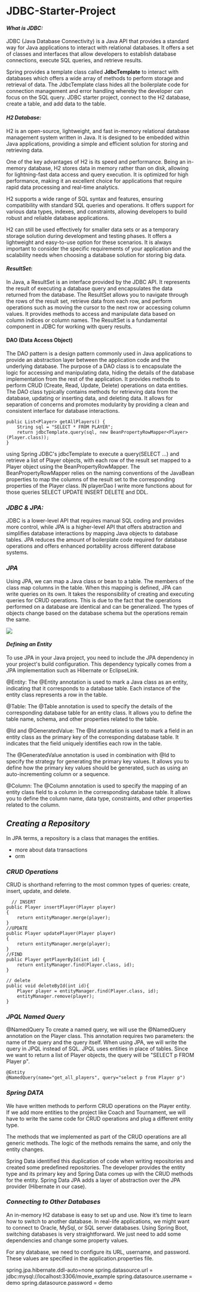 # JDBC-Starter-Project

#### **_What is JDBC:_**

JDBC (Java Database Connectivity) is a Java API that provides a standard way for Java applications to interact with
relational databases. It offers a set of classes and interfaces that allow developers to establish database connections,
execute SQL queries, and retrieve results.

Spring provides a template class called **JdbcTemplate** to interact with databases which offers a wide array of methods
to
perform storage and retrieval of data. The JdbcTemplate class hides all the boilerplate code for connection management
and error handling whereby the developer can focus on the SQL query.
JDBC starter project, connect to the H2 database, create a table, and add data to the table.

#### **_H2 Database:_**

H2 is an open-source, lightweight, and fast in-memory relational database management system written in Java. It is
designed to be embedded within Java applications, providing a simple and efficient solution for storing and retrieving
data.

One of the key advantages of H2 is its speed and performance. Being an in-memory database, H2 stores data in memory
rather than on disk, allowing for lightning-fast data access and query execution. It is optimized for high performance,
making it an excellent choice for applications that require rapid data processing and real-time analytics.

H2 supports a wide range of SQL syntax and features, ensuring compatibility with standard SQL queries and operations. It
offers support for various data types, indexes, and constraints, allowing developers to build robust and reliable
database applications.

H2 can still be used effectively for smaller data sets or as a temporary storage solution during development and testing
phases. It offers a lightweight and easy-to-use option for these scenarios. It is always important to consider the
specific requirements of your application and the scalability needs when choosing a database solution for storing big
data.

#### **_ResultSet_**:

In Java, a ResultSet is an interface provided by the JDBC API. It represents the result of executing a
database query and encapsulates the data returned from the database. The ResultSet allows you to navigate through the
rows of the result set, retrieve data from each row, and perform operations such as moving the cursor to the next row or
accessing column values. It provides methods to access and manipulate data based on column indices or column names. The
ResultSet is a fundamental component in JDBC for working with query results.

#### **DAO** (Data Access Object)

The DAO pattern is a design pattern commonly used in Java applications to provide an
abstraction layer between the application code and the underlying database. The purpose of a DAO class is to encapsulate
the logic for accessing and manipulating data, hiding the details of the database implementation from the rest of the
application. It provides methods to perform CRUD (Create, Read, Update, Delete) operations on data entities. The DAO
class typically contains methods for retrieving data from the database, updating or inserting data, and deleting data.
It allows for separation of concerns and promotes modularity by providing a clean and consistent interface for database
interactions.

    public List<Player> getAllPlayers() {
        String sql = "SELECT * FROM PLAYER";
        return jdbcTemplate.query(sql, new BeanPropertyRowMapper<Player> (Player.class));
    }

using Spring JDBC's jdbcTemplate to execute a query(SELECT ...) and retrieve a list of Player objects, with each row of
the
result
set mapped to a Player object using the BeanPropertyRowMapper. The BeanPropertyRowMapper relies on the naming
conventions of the JavaBean properties to map the columns of the result set to the corresponding properties of the
Player class. IN playerDao I write more functions about for those queries SELECT UPDATE INSERT DELETE and DDL.

### **_JDBC & JPA:_**

JDBC is a lower-level API that requires manual SQL coding and provides more control, while JPA is a higher-level API
that offers abstraction and simplifies database interactions by mapping Java objects to database tables. JPA reduces the
amount of boilerplate code required for database operations and offers enhanced portability across different database
systems.

### **_JPA_**

Using JPA, we can map a Java class or bean to a table. The members of the class map columns in the table. When this
mapping is defined, JPA can write queries on its own. It takes the responsibility of creating and executing queries for
CRUD operations. This is due to the fact that the operations performed on a database are identical and can be
generalized. The types of objects change based on the database schema but the operations remain the same.

![](/nfs/homes/ael-oual/Downloads/tennis-player/imgs/JPA.png)

#### **_Defining an Entity_**

To use JPA in your Java project, you need to include the JPA dependency in your project's build configuration. This
dependency typically comes from a JPA implementation such as Hibernate or EclipseLink.

@Entity:
The @Entity annotation is used to mark a Java class as an entity, indicating that it corresponds to a database table.
Each instance of the entity class represents a row in the table.

@Table:
The @Table annotation is used to specify the details of the corresponding database table for an entity class. It allows
you to define the table name, schema, and other properties related to the table.

@Id and @GeneratedValue:
The @Id annotation is used to mark a field in an entity class as the primary key of the corresponding database table. It
indicates that the field uniquely identifies each row in the table.

The @GeneratedValue annotation is used in combination with @Id to specify the strategy for generating the primary key
values. It allows you to define how the primary key values should be generated, such as using an auto-incrementing
column or a sequence.

@Column:
The @Column annotation is used to specify the mapping of an entity class field to a column in the corresponding database
table. It allows you to define the column name, data type, constraints, and other properties related to the column.

## **_Creating a Repository_**

In JPA terms, a repository is a class that manages the entities.

* more about data transactions
* orm

### **_CRUD Operations_**

CRUD is shorthand referring to the most common types of queries: create, insert, update, and delete.

      // INSERT
    public Player insertPlayer(Player player)
    {
        return entityManager.merge(player);
    }
    //UPDATE
    public Player updatePlayer(Player player)
    {
        return entityManager.merge(player);
    }
    //FIND
    public Player getPlayerById(int id) {
        return entityManager.find(Player.class, id);
    }

    // delete
    public void deleteById(int id){
        Player player = entityManager.find(Player.class, id);
        entityManager.remove(player);
    }

### **_JPQL Named Query_**

@NamedQuery
To create a named query, we will use the @NamedQuery annotation on the Player class. This annotation requires two
parameters: the name of the query and the query itself. When using JPA, we will write the query in JPQL instead of SQL.
JPQL uses entities in place of tables. Since we want to return a list of Player objects, the query will be "SELECT p
FROM Player p".

    @Entity
    @NamedQuery(name="get_all_players", query="select p from Player p")

### **_Spring DATA_**

We have written methods to perform CRUD operations on the Player entity. If we add more entities to the project like
Coach and Tournament, we will have to write the same code for CRUD operations and plug a different entity type.

The methods that we implemented as part of the CRUD operations are all generic methods. The logic of the methods remains
the same, and only the entity changes.

Spring Data identified this duplication of code when writing repositories and created some predefined repositories. The
developer provides the entity type and its primary key and Spring Data comes up with the CRUD methods for the entity.
Spring Data JPA adds a layer of abstraction over the JPA provider (Hibernate in our case).

### **_Connecting to Other Databases_**
An in-memory H2 database is easy to set up and use. Now it’s time to learn how to switch to another database. In
real-life applications, we might want to connect to Oracle, MySql, or SQL server databases. Using Spring Boot, switching
databases is very straightforward. We just need to add some dependencies and change some property values.

For any database, we need to configure its URL, username, and password. These values are specified in the
application.properties file.

spring.jpa.hibernate.ddl-auto=none
spring.datasource.url = jdbc:mysql://localhost:3306/movie_example
spring.datasource.username = demo
spring.datasource.password = demo